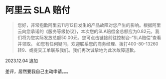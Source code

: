 # 阿里云 SLA 赔付

<ImgView title="阿里云 SLA 赔付" url="https://7.z.wiki/autoupload/20231124/UoCJ.220X1470-image.png" />

> 您好，非常抱歉阿里云11月12日发生的产品故障对您产生的影响。根据阿里云向您承诺的《服务等级协议》，本次您的SLA赔偿金总额应为0.82元，我们将为您实际发放总额50.00元。您可点击链接前往控制台-“SLA赔偿”查看并领取。 如您有任何疑问，欢迎联系您的商务经理、拨打400-80-13260转9、或提交工单联系我们。我们再次诚挚地为此次故障道歉。

2023.12.04 追加

差评，居然要我自己主动申请。。。


<ImgView title="阿里云 SLA 赔付" url="https://5.z.wiki/autoupload/20231203/tdg5.700X2728-image.png" />


<ImgView title="阿里云 SLA 赔付" url="https://8.z.wiki/autoupload/20231203/33n3.616X2710-image.png" />
